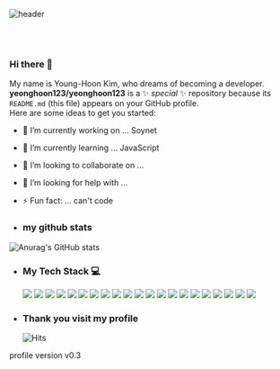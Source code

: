 ![header](https://capsule-render.vercel.app/api?type=soft&color=282828&height=150&section=header&text=Yeonghoon%20Profile&fontSize=50&fontColor=fff)

<br><br>

### Hi there 👋

My name is Young-Hoon Kim, who dreams of becoming a developer.
<br>
**yeonghoon123/yeonghoon123** is a ✨ _special_ ✨ repository because its `README.md` (this file) appears on your GitHub profile.
<br>
Here are some ideas to get you started:

- 🔭 I’m currently working on ... Soynet
- 🌱 I’m currently learning ... JavaScript
- 👯 I’m looking to collaborate on ...
- 🤔 I’m looking for help with ...
- ⚡ Fun fact: ... can't code

- ### my github stats

![Anurag's GitHub stats](https://github-readme-stats.vercel.app/api?username=yeonghoon123&show_icons=true&theme=radical)

- ### My Tech Stack 💻

  <style>
      img{
          display : inline-block
      }
  </style>
  <img src="https://img.shields.io/badge/WEBRTC-007396?style=flat-square&logo=webrtc&logoColor=white">
  <img src="https://img.shields.io/badge/socket.io-222?style=flat-square&logo=socket.io&logoColor=white">
  <img src="https://img.shields.io/badge/ubuntu-F80000?style=flat-square&logo=ubuntu&logoColor=white">
  <img src="https://img.shields.io/badge/mysql-4479A1?style=flat-square&logo=mysql&logoColor=white">
  <img src="https://img.shields.io/badge/mariaDB-003545?style=flat-square&logo=mariaDB&logoColor=white">
  <img src="https://img.shields.io/badge/javascript-F7DF1E?style=flat-square&logo=javascript&logoColor=black">
  <img src="https://img.shields.io/badge/jquery-0769AD?style=flat-square&logo=jquery&logoColor=white">
  <img src="https://img.shields.io/badge/react-61DAFB?style=flat-square&logo=react&logoColor=black">
  <img src="https://img.shields.io/badge/vue.js-4FC08D?style=flat-square&logo=vue.js&logoColor=white">
  <img src="https://img.shields.io/badge/HTML5-E34F26?style=flat-square&logo=html5&logoColor=white">
  <img src="https://img.shields.io/badge/CSS3-1572B6?style=flat-square&logo=css3&logoColor=white">
  <img src="https://img.shields.io/badge/bootstrap-7952B3?style=flat-square&logo=bootstrap&logoColor=white">
  <img src="https://img.shields.io/badge/github-181717?style=flat-square&logo=github&logoColor=white">
  <img src="https://img.shields.io/badge/linux-FCC624?style=flat-square&logo=linux&logoColor=black">
  <img src="https://img.shields.io/badge/aws-232F3E?style=flat-square&logo=aws&logoColor=white">
  <img src="https://img.shields.io/badge/TypeScript-648CFF?style=flat-square&logo=typescript&logoColor=white">
  <img src="https://img.shields.io/badge/shell-a0a0a0?style=flat-square&logo=shell&logoColor=white">
  <img src="https://img.shields.io/badge/Next.js-220?style=flat-square&logo=next.js&logoColor=white">
  <img src="https://img.shields.io/badge/Node.js-40A940?style=flat-square&logo=node.js&logoColor=white">
  <img src="https://img.shields.io/badge/Sass-FF6A89?style=flat-square&logo=sass&logoColor=white">
  <img src="https://img.shields.io/badge/Postman-FF8C0A?style=flat-square&logo=postman&logoColor=white">

- ### **Thank you visit my profile**

  [![Hits](https://hits.seeyoufarm.com/api/count/incr/badge.svg?url=https%3A%2F%2Fgithub.com%2Fyeonghoon123&count_bg=%2379C83D&title_bg=%23555555&icon=wolframlanguage.svg&icon_color=%23F9C6C6&title=Thank+You%F0%9F%98%98&edge_flat=false)](https://hits.seeyoufarm.com)

profile version v0.3
